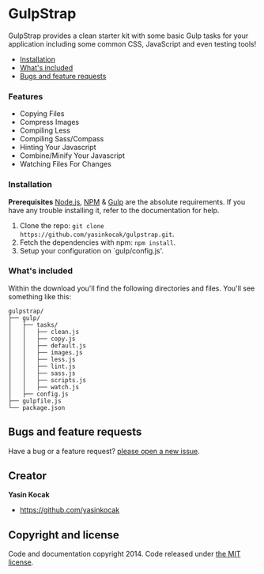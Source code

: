 # GulpStrap
GulpStrap provides a clean starter kit with some basic Gulp tasks for your application including some common CSS, JavaScript and even testing tools!

- [Installation](#installation)
- [What's included](#whatsincluded)
- [Bugs and feature requests](#bugsandfeatures)

### Features
* Copying Files
* Compress Images
* Compiling Less
* Compiling Sass/Compass
* Hinting Your Javascript
* Combine/Minify Your Javascript
* Watching Files For Changes

<a name="installation"></a>
### Installation
**Prerequisites**
[Node.js](http://nodejs.org/download/), [NPM](https://www.npmjs.org/) & [Gulp](http://gulpjs.com/) are the absolute requirements. If you have any trouble installing it, refer to the documentation for help.

1. Clone the repo: `git clone https://github.com/yasinkocak/gulpstrap.git`.
2. Fetch the dependencies with npm: `npm install`.
3. Setup your configuration on `gulp/config.js'.

<a name="whatsincluded"></a>
### What's included

Within the download you'll find the following directories and files. You'll see something like this:

```
gulpstrap/
├── gulp/
│   ├── tasks/
│   │   ├── clean.js
│   │   ├── copy.js
│   │   ├── default.js
│   │   ├── images.js
│   │   ├── less.js
│   │   ├── lint.js
│   │   ├── sass.js
│   │   ├── scripts.js
│   │   ├── watch.js
│   ├── config.js
├── gulpfile.js
└── package.json
```

<a name="bugsandfeatures"></a>
## Bugs and feature requests

Have a bug or a feature request? [please open a new issue](https://github.com/yasinkocak/gulpstrap/issues).

## Creator

**Yasin Kocak**

- <https://github.com/yasinkocak>


## Copyright and license

Code and documentation copyright 2014. Code released under [the MIT license](LICENSE).
